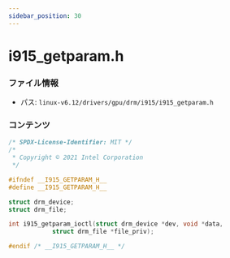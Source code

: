 ```yaml
---
sidebar_position: 30
---
```

# i915_getparam.h

### ファイル情報

- パス: `linux-v6.12/drivers/gpu/drm/i915/i915_getparam.h`

### コンテンツ

```h
/* SPDX-License-Identifier: MIT */
/*
 * Copyright © 2021 Intel Corporation
 */

#ifndef __I915_GETPARAM_H__
#define __I915_GETPARAM_H__

struct drm_device;
struct drm_file;

int i915_getparam_ioctl(struct drm_device *dev, void *data,
			struct drm_file *file_priv);

#endif /* __I915_GETPARAM_H__ */

```
